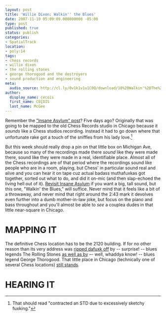 ```yaml
---
layout: post
title: 'Willie Dixon: Walkin'' the Blues'
date: 2007-11-19 05:09:09.000000000 -05:00
type: post
published: true
status: publish
categories:
- SpatialTrack
location:
- poly:14
tags:
- chess records
- willie dixon
- the rolling stones
- george thorogood and the destroyers
- sound production and engineering
meta:
  audio_source: http://cl.ly/0v1k1v1u1C0Q/download/18%20Walkin'%20The%20Blues.mp3
author:
  display_name: cecois
  first_name: CEÇOIS
  last_name: McGee
---
```

Remember the ["Insane Asylum" post](/spatialtrack/spatialtrack/2007/11/14/spatial-track-willie-dixon-koko-taylor-insane-asylum/)? Five days ago? Originally that was going to be mapped to the old Chess Records studio in Chicago because it *sounds* like a Chess studios recording. Instead it <span data-target="milleria" data-id="gD13" class="trigger">had to go down where</span> that unfortunate rake got a touch of the sniffles from his lady love.[^1]

But this week should really drop a pin on that little box on Michigan Ave, because so many of the recordings made there *sound* like they were made there, sound like they were made in a real, identifiable place. Almost all of the Chess recordings are of that period where the recordings sound like people who are in a room, playing, but Chess' in particular sound real and alive and you can hear it on tape cuz actual badass muthafuxkas got together, sorted out what to do, and did it on-mic (and then slap-echoed the living hell out of it). [Revisit Insane Asylum](/spatialtrack/spatialtrack/2007/11/14/spatial-track-willie-dixon-koko-taylor-insane-asylum/) if you want a big, tall sound, but this one, "Walkin' the Blues," will suffice. Never mind that it feels like a bit of a throwaway, and never mind that right around the 2:43 mark it devolves even further into a dumb mother-in-law joke, but focus on the piano and bass throughout and you'll almost be able to *see* a couplea dudes in that little near-square in Chicago.

[^1]: That should read "contracted an STD due to excessively sketchy fuxking."

# MAPPING IT
The definitive Chess location has to be <span data-target="milleria" data-id="gD14" class="trigger">the 2120 building</span>. If for no other reason than its very address was <a href="https://open.spotify.com/track/4KoBKbnRh4BywqvY5VPkts">ripped dafuxk off</a> by -- surprise! -- blues legends The Rolling Stones <a href="https://open.spotify.com/track/78sLmeACzKnsCKz0dnWRHw">as well as by</a> –- well, whaddya know! -- blues legend George Thorogood. That little place in Chicago (technically one of several Chess locations) <a href="http://www.openstreetmap.org/way/210537820">still stands</a>.

# HEARING IT
<!-- <iframe src="https://embed.spotify.com/?uri=spotify%3Atrack%3A3awQZ1E2H96rnpZAS4YMNe" width="400" height="180" frameborder="0" allowtransparency="true"></iframe> -->